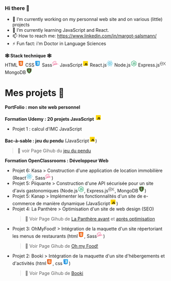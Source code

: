 ### Hi there 👋 

- 🔭 I’m currently working on my personnal web site and on various (little) projects
- 🌱 I’m currently learning JavaScript and React.
- 📫 How to reach me: https://www.linkedin.com/in/margot-salsmann/ 
- ⚡ Fun fact: i'm Doctor in Language Sciences

**🕸 Stack technique 🕸** <br>
HTML<img src="./icons8-html-48.png" width="20px"> CSS<img src="./icons8-css-48.png" width="20px"/> Sass<img src="./icons8-sass-48.png" width="20px"/> JavaScript<img src="./icons8-javascript-48.png" width="20px"/> React.js<img src="./icons8-react-js-48.png" width="20px"/> Node.js<img src="./icons8-node-js-48.png" width="20px"/> Express.js<img src="./icons8-express-js-48.png" width="20px"/> MongoDB<img src="./icons8-mongodb-48.png" width="20px"/>


### <h1 font-size="18px">Mes projets 🤖 </h1>

**PortFolio : mon site web personnel** <br>

**Formation Udemy : 20 projets JavaScript <img src="./icons8-javascript-48.png" width="20px"/>** <br>
  * Projet 1 : calcul d'IMC JavaScript 

**Bac-à-sable : jeu du pendu** (JavaScript<img src="./icons8-javascript-48.png" width="20px"/>) <br>
   > 📍 <span> voir Page Gihub du <a href="https://zeiah.github.io/Zeiah_Bac-a-sable_Jeu_LePendu_github.io/">jeu du pendu</a>

**Formation OpenClassrooms : Développeur Web** <br>
  * Projet 6: Kasa > Construction d'une application de location immobilière (React<img src="./icons8-react-js-48.png" width="20px"/>, Sass<img src="./icons8-sass-48.png" width="20px"/>)
  * Projet 5: Piiquante > Construction d'une API sécurisée pour un site d'avis gastonomiques (Node.js<img src="./icons8-node-js-48.png" width="20px"/>, Express.js<img src="./icons8-express-js-48.png" width="20px"/>, MongoDB<img src="./icons8-mongodb-48.png" width="20px"/>)
  * Projet 5: Kanap > Implémenter les fonctionnalités d'un site de e-commerce de manière dynamique (JavaScript<img src="./icons8-javascript-48.png" width="20px"/>)
  * Projet 4: La Panthère > Optimisation d'un site de web design (SEO)
    > 📍 <span> Voir Page Gihub de </span> <a href="https://zeiah.github.io/Zeiah_OC_P4_LaPanthere_avant_github.io/index.html"> La Panthère avant</a> <span> et </span> <a href="https://zeiah.github.io/Zeiah_OC_P4_LaPanthere_optimisation_github.io/"> après optimisation</a> 
  * Projet 3: OhMyFood! > Intégration de la maquette d'un site répertoriant les menus de restaurants (html<img src="./icons8-html-48.png" width="20px">, Sass<img src="./icons8-sass-48.png" width="20px"/>)
    > 📍 <span> Voir Page Gihub de </span> <a href="https://zeiah.github.io/Zeiah_OC_P3_Ohmyfood_github.io/index.html">Oh my Food!</a>
  * Projet 2: Booki > Intégration de la maquette d'un site d'hébergements et d'activités (html<img src="./icons8-html-48.png" width="20px">, css<img src="./icons8-css-48.png" width="20px"/>)
    > 📍 <span> Voir Page Gihub de </span> <a href="https://zeiah.github.io/OC_P2_Booki_github.io/">Booki</a> 
 


<!--
**Zeiah/Zeiah** is a ✨ _special_ ✨ repository because its `README.md` (this file) appears on your GitHub profile.
-->
